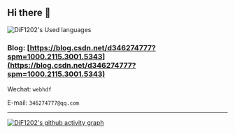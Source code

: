 ## Hi there 👋

![DiF1202's Used languages](https://github-readme-stats.vercel.app/api/top-langs/?username=DiF1202&layout=compact&hide_border=true&langs_count=10) 

### Blog:  [https://blog.csdn.net/d346274777?spm=1000.2115.3001.5343](https://blog.csdn.net/d346274777?spm=1000.2115.3001.5343)  

Wechat: `webhdf`

E-mail: `346274777@qq.com`




<!-- ![DiF1202's GitHub stats](https://github-readme-stats.vercel.app/api?username=DiF1202&count_private=true) -->

<hr>

[![DiF1202's github activity graph](https://activity-graph.herokuapp.com/graph?username=DiF1202&theme=react-dark)](https://github.com/ashutosh00710/github-readme-activity-graph)
